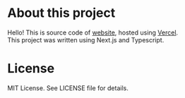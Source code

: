 # About this project

Hello! This is source code of [website](https://nenoy.ru), hosted using [Vercel](https://zeit.co).  
This project was written using Next.js and Typescript.

# License

MIT License. See LICENSE file for details.
